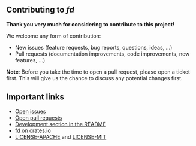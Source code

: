 ## Contributing to *fd*

**Thank you very much for considering to contribute to this project!**

We welcome any form of contribution:

  * New issues (feature requests, bug reports, questions, ideas, ...)
  * Pull requests (documentation improvements, code improvements, new features, ...)

**Note**: Before you take the time to open a pull request, please open a ticket first. This will
give us the chance to discuss any potential changes first.

## Important links

  * [Open issues](https://github.com/sharkdp/fd/issues)
  * [Open pull requests](https://github.com/sharkdp/fd/pulls)
  * [Development section in the README](https://github.com/sharkdp/fd#development)
  * [fd on crates.io](https://crates.io/crates/fd-find)
  * [LICENSE-APACHE](https://github.com/sharkdp/fd/blob/master/LICENSE-APACHE) and [LICENSE-MIT](https://github.com/sharkdp/fd/blob/master/LICENSE-MIT)
  
